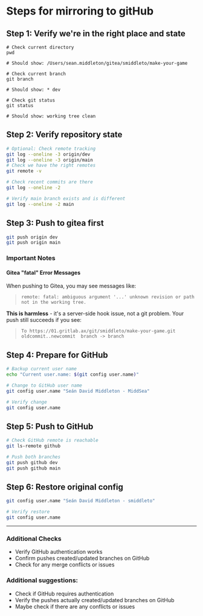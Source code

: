 # Steps for mirroring to gitHub

## Step 1: Verify we're in the right place and state

```shell
# Check current directory
pwd

# Should show: /Users/sean.middleton/gitea/smiddleto/make-your-game

# Check current branch
git branch

# Should show: * dev

# Check git status
git status

# Should show: working tree clean

```

## Step 2: Verify repository state

```bash
# Optional: Check remote tracking 
git log --oneline -3 origin/dev
git log --oneline -3 origin/main
# Check we have the right remotes
git remote -v

# Check recent commits are there
git log --oneline -2

# Verify main branch exists and is different
git log --oneline -2 main

```

## Step 3: Push to gitea first

```bash
git push origin dev
git push origin main

```

### Important Notes

#### Gitea "fatal" Error Messages

When pushing to Gitea, you may see messages like:
>`remote: fatal: ambiguous argument '...' unknown revision or path not in the working tree.`

**This is harmless** - it's a server-side hook issue, not a git problem. Your push still succeeds if you see:
>`To https://01.gritlab.ax/git/smiddleto/make-your-game.git oldcommit..newcommit  branch -> branch`

## Step 4: Prepare for GitHub

```bash
# Backup current user name
echo "Current user.name: $(git config user.name)"

# Change to GitHub user name
git config user.name "Seán David Middleton - MiddSea"

# Verify change
git config user.name

```

## Step 5: Push to GitHub

```bash
# Check GitHub remote is reachable
git ls-remote github

# Push both branches
git push github dev
git push github main

```

## Step 6: Restore original config

```bash
git config user.name "Seán David Middleton - smiddleto"

# Verify restore
git config user.name
```

---

### Additional Checks

- Verify GitHub authentication works
- Confirm pushes created/updated branches on GitHub
- Check for any merge conflicts or issues

### Additional suggestions:

- Check if GitHub requires authentication
- Verify the pushes actually created/updated branches on GitHub
- Maybe check if there are any conflicts or issues
